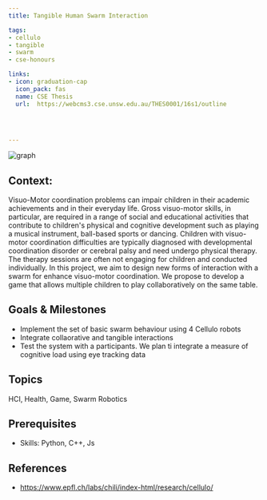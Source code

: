 ```yaml
---
title: Tangible Human Swarm Interaction

tags: 
- cellulo
- tangible
- swarm
- cse-honours

links:
- icon: graduation-cap
  icon_pack: fas
  name: CSE Thesis
  url:  https://webcms3.cse.unsw.edu.au/THES0001/16s1/outline 
  
  


---
```

![graph](/img/student-projects/swarm.png)

## Context:

Visuo-Motor coordination problems can impair children in  their academic achievements and in their everyday life. 
 Gross visuo-motor skills, in particular, are required in a range of social and educational activities that contribute to children's physical and cognitive development such as playing a musical instrument, ball-based sports or dancing. 
 Children with visuo-motor coordination difficulties are typically diagnosed with developmental coordination disorder  or cerebral palsy and need undergo physical therapy. 
 The therapy sessions are often not engaging for children and conducted individually. 
In this project, we aim to design new forms of interaction with a swarm for enhance visuo-motor coordination. We propose to develop a game that allows multiple children to play collaboratively on the same table. 



## Goals & Milestones
- Implement the set of basic swarm behaviour using 4 Cellulo robots
- Integrate collaorative and tangible interactions
- Test the system with a participants. We plan ti integrate a measure of cognitive load using eye tracking data


## Topics
HCI, Health, Game, Swarm Robotics

## Prerequisites
- Skills: Python, C++, Js


## References
- https://www.epfl.ch/labs/chili/index-html/research/cellulo/
